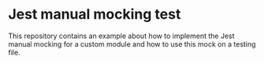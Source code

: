 # Jest manual mocking test

This repository contains an example about how to implement the Jest manual mocking for a custom module and how to use this mock on a testing file.
